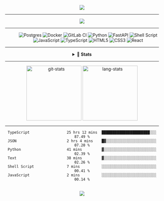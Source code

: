 <div align="center">
  <img src="https://readme-typing-svg.herokuapp.com?font=anonymous-pro&color=%2324F726&center=true&lines=Hi%2C+I'm+Stephan+Yorchenko;Backend+developer+at+Tochka">
</div>

<hr/>

<div align="center">
  <a href="https://t.me/StephanYorchenko">
    <img src="https://img.shields.io/badge/Telegram-2CA5E0?style=for-the-badge&logo=telegram&logoColor=white">
  </a>
</div>
<hr/>
<div align="center">
  <dl align="center">
     <dd>
      <img alt="Postgres" src="https://img.shields.io/badge/postgres-%23316192.svg?style=for-the-badge&logo=postgresql&logoColor=white">
      <img alt="Docker" src="https://img.shields.io/badge/docker-%230db7ed.svg?style=for-the-badge&logo=docker&logoColor=white">
      <img alt="GitLab CI" src="https://img.shields.io/badge/GitLabCI-%23181717.svg?style=for-the-badge&logo=gitlab&logoColor=white">
      <img alt="Python" src="https://img.shields.io/badge/python-3670A0?style=for-the-badge&logo=python&logoColor=ffdd54">
      <img alt="FastAPI" src="https://img.shields.io/badge/FastAPI-005571?style=for-the-badge&logo=fastapi">
      <img alt="Shell Script" src="https://img.shields.io/badge/shell_script-%23121011.svg?style=for-the-badge&logo=gnu-bash&logoColor=white">
    </dd>
    <dd>
      <img alt="JavaScript" src="https://img.shields.io/badge/javascript-%23323330.svg?style=for-the-badge&logo=javascript&logoColor=%23F7DF1E">
      <img alt="TypeScript" src="https://img.shields.io/badge/typescript-%23007ACC.svg?style=for-the-badge&logo=typescript&logoColor=white">
      <img alt="HTML5" src="https://img.shields.io/badge/html5-%23E34F26.svg?style=for-the-badge&logo=html5&logoColor=white">
      <img alt="CSS3" src="https://img.shields.io/badge/css3-%231572B6.svg?style=for-the-badge&logo=css3&logoColor=white">
      <img alt="React" src="https://img.shields.io/badge/react-%2320232a.svg?style=for-the-badge&logo=react&logoColor=%2361DAFB">
      </dd>
  </dl>
</div>
<hr/>

<div align="center">
  <details>
    <summary>💪 <strong>Stats</strong></summary>
      <img src="https://github.r2v.ch/codewars?user=StephanYorchenko&top_languages=true" alt="codewars stats">
  </details>
</div>
<hr/>
<div align="center">
<img height="180em" src="https://github-readme-stats.vercel.app/api?username=StephanYorchenko&show_icons=true&count_private=true&theme=gotham" alt="git-stats">
<img height="180em" src="https://github-readme-stats.vercel.app/api/top-langs/?username=StephanYorchenko&theme=gotham&layout=compact&q=4" alt="lang-stats">
</div>

<hr/>

<div align="center">
<!--START_SECTION:waka-->

```text
TypeScript                 25 hrs 12 mins  ██████████████████████░░░   87.49 %
JSON                       2 hrs 4 mins    █▓░░░░░░░░░░░░░░░░░░░░░░░   07.20 %
Python                     41 mins         ▓░░░░░░░░░░░░░░░░░░░░░░░░   02.39 %
Text                       38 mins         ▓░░░░░░░░░░░░░░░░░░░░░░░░   02.26 %
Shell Script               7 mins          ░░░░░░░░░░░░░░░░░░░░░░░░░   00.41 %
JavaScript                 2 mins          ░░░░░░░░░░░░░░░░░░░░░░░░░   00.14 %
```

<!--END_SECTION:waka-->
</div>

<br />
<div align="center">
  <img src="https://badges.pufler.dev/visits/StephanYorchenko/stephanyorchenko"/>
</div>
